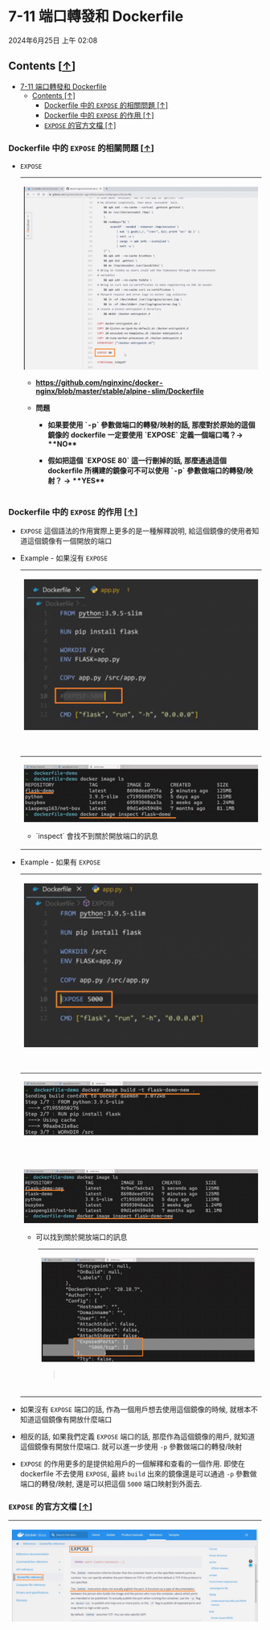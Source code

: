 <!-- This md file is originally converted from onenote -->

# 7-11 端口轉發和 Dockerfile

2024年6月25日
上午 02:08

## Contents [[↑](#7-11-端口轉發和-dockerfile)]

- [7-11 端口轉發和 Dockerfile](#7-11-端口轉發和-dockerfile)
  - [Contents \[↑\]](#contents-)
    - [Dockerfile 中的 `EXPOSE` 的相關問題 \[↑\]](#dockerfile-中的-expose-的相關問題-)
    - [Dockerfile 中的 `EXPOSE` 的作用 \[↑\]](#dockerfile-中的-expose-的作用-)
    - [`EXPOSE` 的官方文檔 \[↑\]](#expose-的官方文檔-)

### Dockerfile 中的 `EXPOSE` 的相關問題 [[↑](#7-11-端口轉發和-dockerfile)]

- `EXPOSE`
  <table>
    <colgroup>
      <col style="width: 100%" />
    </colgroup>
    <thead>
      <tr class="header">
        <th>
          <p><img src="assets/010_7-11_端口轉發和_Dockerfile_000.png" /></p>
          <ul class="incremental">
            <li>
              <p><a
                  href="https://github.com/nginxinc/docker-nginx/blob/master/stable/alpine-slim/Dockerfile">https://github.com/nginxinc/docker-nginx/blob/master/stable/alpine-slim/Dockerfile</a>
              </p>
            </li>
            <li>
              <p>問題</p>
              <ul class="incremental">
                <li>
                  <p>如果要使用 `-p` 參數做端口的轉發/映射的話, 那麼對於原始的這個鏡像的 dockerfile 一定要使用 `EXPOSE` 定義一個端口嗎？-&gt;
                    <strong>**NO**</strong></p>
                </li>
                <li>
                  <p>假如把這個 `EXPOSE 80` 這一行刪掉的話, 那麼通過這個 dockerfile 所構建的鏡像可不可以使用 `-p` 參數做端口的轉發/映射？ -&gt;
                    <strong>**YES**</strong></p>
                </li>
              </ul>
            </li>
          </ul>
        </th>
      </tr>
    </thead>
    <tbody>
    </tbody>
  </table>

### Dockerfile 中的 `EXPOSE` 的作用 [[↑](#7-11-端口轉發和-dockerfile)]

- `EXPOSE` 這個語法的作用實際上更多的是一種解釋說明, 給這個鏡像的使用者知道這個鏡像有一個開放的端口
- Example - 如果沒有 `EXPOSE`
  <table>
    <colgroup>
      <col style="width: 100%" />
    </colgroup>
    <thead>
      <tr class="header">
        <th>
          <p><img src="assets/010_7-11_端口轉發和_Dockerfile_001.png" /></p>
          <p> </p>
        </th>
      </tr>
    </thead>
    <tbody>
      <tr class="odd">
        <td>
          <p><img src="assets/010_7-11_端口轉發和_Dockerfile_002.png" /></p>
          <ul class="incremental">
            <li>
              <p>`inspect` 會找不到關於開放端口的訊息</p>
            </li>
          </ul>
        </td>
      </tr>
    </tbody>
  </table>

- Example - 如果有 `EXPOSE`
  <table>
    <colgroup>
      <col style="width: 100%" />
    </colgroup>
    <thead>
      <tr class="header">
        <th>
          <p><img src="assets/010_7-11_端口轉發和_Dockerfile_003.png" /></p>
          <p> </p>
        </th>
      </tr>
    </thead>
    <tbody>
      <tr class="odd">
        <td>
          <p><img src="assets/010_7-11_端口轉發和_Dockerfile_004.png" /></p>
          <p> </p>
        </td>
      </tr>
      <tr class="even">
        <td>
          <p><img src="assets/010_7-11_端口轉發和_Dockerfile_005.png" /></p>
          <ul class="incremental">
            <li>
              <p>可以找到關於開放端口的訊息</p>
            </li>
          </ul>
          <div style="margin-left: 2em;">
            <table>
              <colgroup>
                <col style="width: 100%" />
              </colgroup>
              <thead>
                <tr class="header">
                  <th>
                    <p><img src="assets/010_7-11_端口轉發和_Dockerfile_006.png" /></p>
                    <blockquote>
                      <p> </p>
                    </blockquote>
                  </th>
                </tr>
              </thead>
              <tbody>
              </tbody>
            </table>
          </div>
        </td>
      </tr>
    </tbody>
  </table>

- 如果沒有 `EXPOSE` 端口的話, 作為一個用戶想去使用這個鏡像的時候, 就根本不知道這個鏡像有開放什麼端口
- 相反的話, 如果我們定義 `EXPOSE` 端口的話, 那麼作為這個鏡像的用戶, 就知道這個鏡像有開放什麼端口. 就可以進一步使用 `-p` 參數做端口的轉發/映射
- `EXPOSE` 的作用更多的是提供給用戶的一個解釋和查看的一個作用. 即使在 dockerfile 不去使用 `EXPOSE`, 最終 `build` 出來的鏡像還是可以通過 `-p` 參數做端口的轉發/映射, 還是可以把這個 `5000` 端口映射到外面去.

### `EXPOSE` 的官方文檔 [[↑](#7-11-端口轉發和-dockerfile)]

<table>
  <colgroup>
    <col style="width: 100%" />
  </colgroup>
  <thead>
    <tr class="header">
      <th>
        <p><img src="assets/010_7-11_端口轉發和_Dockerfile_007.png" /></p>
        <p> </p>
      </th>
    </tr>
  </thead>
  <tbody>
  </tbody>
</table>
